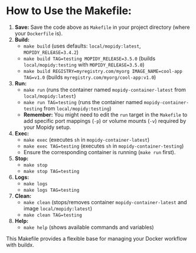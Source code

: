# How to Use the Makefile:

1.  **Save:** Save the code above as `Makefile` in your project directory (where your `Dockerfile` is).
2.  **Build:**
    *   `make build` (uses defaults: `local/mopidy:latest`, `MOPIDY_RELEASE=3.4.2`)
    *   `make build TAG=testing MOPIDY_RELEASE=3.5.0` (builds `local/mopidy:testing` with `MOPIDY_RELEASE=3.5.0`)
    *   `make build REGISTRY=myregistry.com/myorg IMAGE_NAME=cool-app TAG=v1.0` (builds `myregistry.com/myorg/cool-app:v1.0`)
3.  **Run:**
    *   `make run` (runs the container named `mopidy-container-latest` from `local/mopidy:latest`)
    *   `make run TAG=testing` (runs the container named `mopidy-container-testing` from `local/mopidy:testing`)
    *   **Remember:** You might need to edit the `run` target in the `Makefile` to add specific port mappings (`-p`) or volume mounts (`-v`) required by your Mopidy setup.
4.  **Exec:**
    *   `make exec` (executes `sh` in `mopidy-container-latest`)
    *   `make exec TAG=testing` (executes `sh` in `mopidy-container-testing`)
    *   Ensure the corresponding container is running (`make run` first).
5.  **Stop:**
    *   `make stop`
    *   `make stop TAG=testing`
6.  **Logs:**
    *   `make logs`
    *   `make logs TAG=testing`
7.  **Clean:**
    *   `make clean` (stops/removes container `mopidy-container-latest` and image `local/mopidy:latest`)
    *   `make clean TAG=testing`
8.  **Help:**
    *   `make help` (shows available commands and variables)

This Makefile provides a flexible base for managing your Docker workflow with buildx.
